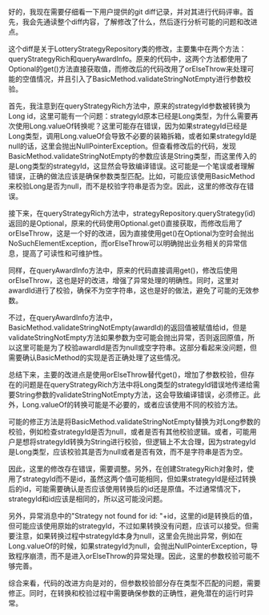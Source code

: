 好的，我现在需要仔细看一下用户提供的git diff记录，并对其进行代码评审。首先，我会先通读整个diff内容，了解修改了什么，然后逐行分析可能的问题和改进点。

这个diff是关于LotteryStrategyRepository类的修改，主要集中在两个方法：queryStrategyRich和queryAwardInfo。原来的代码中，这两个方法都使用了Optional的get()方法直接获取值，而修改后的代码改用了orElseThrow来处理可能的空值情况，并且引入了BasicMethod.validateStringNotEmpty进行参数校验。

首先，我注意到在queryStrategyRich方法中，原来的strategyId参数被转换为Long id，这里可能有一个问题：strategyId原本已经是Long类型，为什么需要再次使用Long.valueOf转换呢？这里可能存在错误，因为如果strategyId已经是Long类型，调用Long.valueOf会导致不必要的装箱拆箱，或者如果strategyId是null的话，这里会抛出NullPointerException。但查看修改后的代码，发现BasicMethod.validateStringNotEmpty的参数应该是String类型，而这里传入的是Long类型的strategyId，这显然会导致编译错误。这可能是一个笔误或者理解错误，正确的做法应该是确保参数类型匹配。比如，可能应该使用BasicMethod来校验Long是否为null，而不是校验字符串是否为空。因此，这里的修改存在错误。

接下来，在queryStrategyRich方法中，strategyRepository.queryStrategy(id)返回的是Optional<Strategy>，原来的代码使用Optional.get()直接获取，而修改后用了orElseThrow，这是一个好的改进，因为直接使用get()在Optional为空时会抛出NoSuchElementException，而orElseThrow可以明确抛出业务相关的异常信息，提高了可读性和可维护性。

同样，在queryAwardInfo方法中，原来的代码直接调用get()，修改后使用orElseThrow，这也是好的改进，增强了异常处理的明确性。同时，这里对awardId进行了校验，确保不为空字符串，这也是好的做法，避免了可能的无效参数。

不过，在queryAwardInfo方法中，BasicMethod.validateStringNotEmpty(awardId)的返回值被赋值给id，但是validateStringNotEmpty方法如果参数为空可能会抛出异常，否则返回原值，所以这里可能是为了校验awardId是否为null或空字符串。这部分看起来没问题，但需要确认BasicMethod的实现是否正确处理了这些情况。

总结下来，主要的改进点是使用orElseThrow替代get()，增加了参数校验，但存在的问题是在queryStrategyRich方法中将Long类型的strategyId错误地传递给需要String参数的validateStringNotEmpty方法，这会导致编译错误，必须修正。此外，Long.valueOf的转换可能是不必要的，或者应该使用不同的校验方法。

可能的修正方法是将BasicMethod.validateStringNotEmpty替换为对Long参数的校验，例如检查strategyId是否为null，或者是否有其他校验逻辑。或者，可能用户是想将strategyId转换为String进行校验，但逻辑上不太合理，因为strategyId是Long类型，应该校验其是否为null或者是否有效，而不是字符串是否为空。

因此，这里的修改存在错误，需要调整。另外，在创建StrategyRich对象时，使用了strategyId而不是id，虽然这两个值可能相同，但如果strategyId是经过转换后的id，可能需要确认是否应该使用转换后的id还是原值。不过通常情况下，strategyId和id应该是相同的，所以这可能没问题。

另外，异常消息中的"Strategy not found for id: "+id，这里的id是转换后的值，但可能应该使用原始的strategyId，不过如果转换没有问题，应该可以接受。但需要注意，如果转换过程中strategyId本身为null，这里会先抛出异常，例如在Long.valueOf的时候，如果strategyId为null，会抛出NullPointerException，导致程序崩溃，而不是进入orElseThrow的异常处理。因此，这里的参数校验可能不够完善。

综合来看，代码的改进方向是对的，但参数校验部分存在类型不匹配的问题，需要修正。同时，在转换和校验过程中需要确保参数的正确性，避免潜在的运行时异常。